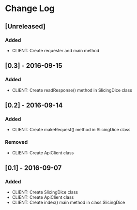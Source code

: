 # Change Log

## [Unreleased]
### Added
- CLIENT: Create requester and main method

## [0.3] - 2016-09-15
### Added
- CLIENT: Create readResponse() method in SlicingDice class

## [0.2] - 2016-09-14
### Added
- CLIENT: Create makeRequest() method in SlicingDice class

### Removed
- CLIENT: Create ApiClient class

## [0.1] - 2016-09-07
### Added
- CLIENT: Create SlicingDice class
- CLIENT: Create ApiClient class
- CLIENT: Create index() main method in class SlicingDice
